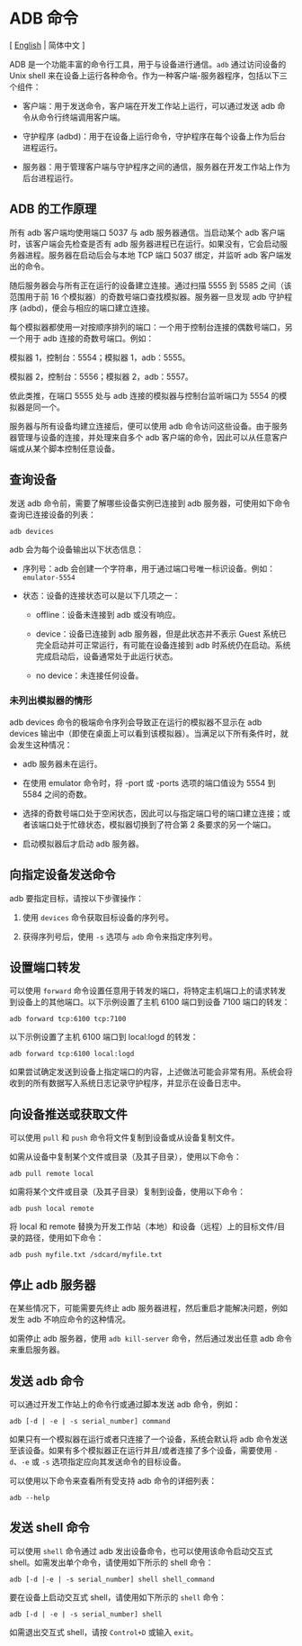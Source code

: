 # ADB 命令

\[ [English](./Android_Debug_Bridge_commands.md) | 简体中文 \]

ADB 是一个功能丰富的命令行工具，用于与设备进行通信。`adb` 通过访问设备的 Unix shell 来在设备上运行各种命令。作为一种客户端-服务器程序，包括以下三个组件：

* 客户端：用于发送命令，客户端在开发工作站上运行，可以通过发送 adb 命令从命令行终端调用客户端。

* 守护程序 (adbd)：用于在设备上运行命令，守护程序在每个设备上作为后台进程运行。

* 服务器：用于管理客户端与守护程序之间的通信，服务器在开发工作站上作为后台进程运行。

## ADB 的工作原理

所有 adb 客户端均使用端口 5037 与 adb 服务器通信。当启动某个 adb 客户端时，该客户端会先检查是否有 adb 服务器进程已在运行。如果没有，它会启动服务器进程。服务器在启动后会与本地 TCP 端口 5037 绑定，并监听 adb 客户端发出的命令。

随后服务器会与所有正在运行的设备建立连接。通过扫描 5555 到 5585 之间（该范围用于前 16 个模拟器）的奇数号端口查找模拟器。服务器一旦发现 adb 守护程序 (adbd)，便会与相应的端口建立连接。

每个模拟器都使用一对按顺序排列的端口：一个用于控制台连接的偶数号端口，另一个用于 adb 连接的奇数号端口。例如：

模拟器 1，控制台：5554；模拟器 1，adb：5555。

模拟器 2，控制台：5556；模拟器 2，adb：5557。

依此类推，在端口 5555 处与 adb 连接的模拟器与控制台监听端口为 5554 的模拟器是同一个。

服务器与所有设备均建立连接后，便可以使用 adb 命令访问这些设备。由于服务器管理与设备的连接，并处理来自多个 adb 客户端的命令，因此可以从任意客户端或从某个脚本控制任意设备。

## 查询设备

发送 adb 命令前，需要了解哪些设备实例已连接到 adb 服务器，可使用如下命令查询已连接设备的列表：

```
adb devices
```

adb 会为每个设备输出以下状态信息：

* 序列号：adb 会创建一个字符串，用于通过端口号唯一标识设备。例如：`emulator-5554`

* 状态：设备的连接状态可以是以下几项之一：

  * offline：设备未连接到 adb 或没有响应。

  * device：设备已连接到 adb 服务器，但是此状态并不表示 Guest 系统已完全启动并可正常运行，有可能在设备连接到 adb 时系统仍在启动。系统完成启动后，设备通常处于此运行状态。

  * no device：未连接任何设备。

### 未列出模拟器的情形

adb devices 命令的极端命令序列会导致正在运行的模拟器不显示在 adb devices 输出中（即使在桌面上可以看到该模拟器）。当满足以下所有条件时，就会发生这种情况：

* adb 服务器未在运行。

* 在使用 emulator 命令时，将 -port 或 -ports 选项的端口值设为 5554 到 5584 之间的奇数。

* 选择的奇数号端口处于空闲状态，因此可以与指定端口号的端口建立连接；或者该端口处于忙碌状态，模拟器切换到了符合第 2 条要求的另一个端口。

* 启动模拟器后才启动 adb 服务器。

## 向指定设备发送命令

adb 要指定目标，请按以下步骤操作：

1. 使用 `devices` 命令获取目标设备的序列号。

2. 获得序列号后，使用 `-s` 选项与 `adb` 命令来指定序列号。

## 设置端口转发
可以使用 `forward` 命令设置任意用于转发的端口，将特定主机端口上的请求转发到设备上的其他端口。以下示例设置了主机 6100 端口到设备 7100 端口的转发：

```
adb forward tcp:6100 tcp:7100
```

以下示例设置了主机 6100 端口到 local:logd 的转发：

```
adb forward tcp:6100 local:logd
```

如果尝试确定发送到设备上指定端口的内容，上述做法可能会非常有用。系统会将收到的所有数据写入系统日志记录守护程序，并显示在设备日志中。

## 向设备推送或获取文件

可以使用 `pull` 和 `push` 命令将文件复制到设备或从设备复制文件。

如需从设备中复制某个文件或目录（及其子目录），使用以下命令：

```
adb pull remote local
```

如需将某个文件或目录（及其子目录）复制到设备，使用以下命令：

```
adb push local remote
```

将 local 和 remote 替换为开发工作站（本地）和设备（远程）上的目标文件/目录的路径，使用如下命令：

```
adb push myfile.txt /sdcard/myfile.txt
```

## 停止 adb 服务器

在某些情况下，可能需要先终止 adb 服务器进程，然后重启才能解决问题，例如发生 adb 不响应命令的这种情况。

如需停止 adb 服务器，使用 `adb kill-server` 命令，然后通过发出任意 adb 命令来重启服务器。

## 发送 adb 命令

可以通过开发工作站上的命令行或通过脚本发送 adb 命令，例如：

```
adb [-d | -e | -s serial_number] command
```

如果只有一个模拟器在运行或者只连接了一个设备，系统会默认将 adb 命令发送至该设备。如果有多个模拟器正在运行并且/或者连接了多个设备，需要使用 `-d`、`-e` 或 `-s` 选项指定应向其发送命令的目标设备。

可以使用以下命令来查看所有受支持 adb 命令的详细列表：

```
adb --help
```

## 发送 shell 命令

可以使用 `shell` 命令通过 adb 发出设备命令，也可以使用该命令启动交互式 shell。如需发出单个命令，请使用如下所示的 shell 命令：

```
adb [-d |-e | -s serial_number] shell shell_command
```

要在设备上启动交互式 shell，请使用如下所示的 `shell` 命令：

```
adb [-d | -e | -s serial_number] shell
```

如需退出交互式 shell，请按 `Control+D` 或输入 `exit`。